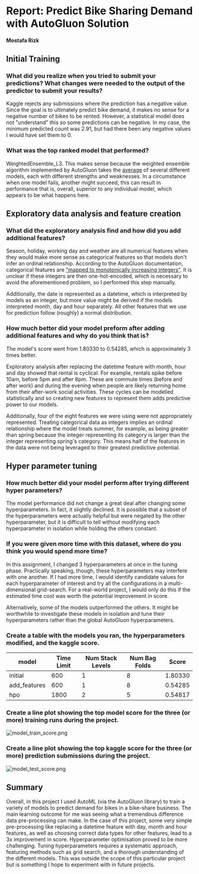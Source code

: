 # Report: Predict Bike Sharing Demand with AutoGluon Solution
#### Mostafa Rizk

## Initial Training
### What did you realize when you tried to submit your predictions? What changes were needed to the output of the predictor to submit your results?
Kaggle rejects any submissions where the prediction has a negative value. Since the goal is to ultimately predict bike demand, it makes no sense for a negative number of bikes to be rented. However, a statistical model does not "understand" this so some predictions can be negative. In my case, the minimum predicted count was 2.91, but had there been any negative values I would have set them to 0.

### What was the top ranked model that performed?
WeightedEnsemble_L3. This makes sense because the weighted ensemble algorithm implemented by AutoGluon takes the [average](https://www.cs.cornell.edu/~alexn/papers/shotgun.icml04.revised.rev2.pdf) of several different models, each with different strengths and weaknesses. In a circumstance when one model fails, another might succeed, this can result in performance that is, overall, superior to any individual model, which appears to be what happens here.

## Exploratory data analysis and feature creation
### What did the exploratory analysis find and how did you add additional features?
Season, holiday, working day and weather are all numerical features when they would make more sense as categorical features so that models don't infer an ordinal relationship. According to the AutoGluon documentation, categorical features are ["mapped to monotonically increasing integers"](https://auto.gluon.ai/dev/tutorials/tabular_prediction/tabular-feature-engineering.html). It is unclear if these integers are then one-hot-encoded, which is necessary to avoid the aforementioned problem, so I performed this step manually.

Additionally, the date is represented as a datetime, which is interpreted by models as an integer, but more value might be derived if the models interpreted month, day and hour separately. All other features that we use for prediction follow (roughly) a normal distribution.

### How much better did your model preform after adding additional features and why do you think that is?
The model's score went from 1.80330 to 0.54285, which is approximately 3 times better. 

Exploratory analysis after replacing the datetime feature with month, hour and day showed that rental is cyclical. For example, rentals spike before 10am, before 5pm and after 8pm. These are commute times (before and after work) and during the evening when people are likely returning home from their after-work social activities. These cycles can be modelled statistically and so creating new features to represent them adds predictive power to our models. 

Additionally, four of the eight features we were using were not appropriately represented. Treating categorical data as integers implies an ordinal relationship where the model treats summer, for example, as being greater than spring because the integer representing its category is larger than the integer representing spring's category. This means half of the features in the data were not being leveraged to their greatest predictive potential.

## Hyper parameter tuning
### How much better did your model perform after trying different hyper parameters?
The model performance did not change a great deal after changing some hyperparameters. In fact, it slightly declined. It is possible that a subset of the hyperparameters were actually helpful but were negated by the other hyperparameter, but it is difficult to tell without modifying each hyperparameter in isolation while holding the others constant.

### If you were given more time with this dataset, where do you think you would spend more time?
In this assignment, I changed 3 hyperparameters at once in the tuning phase. Practically speaking, though, these hyperparameters may interfere with one another. If I had more time, I would identify candidate values for each hyperparameter of interest and try all the configurations in a multi-dimensional grid-search. For a real-world project, I would only do this if the estimated time cost was worth the potential improvement in score.

Alternatively, some of the models outperformed the others. It might be worthwhile to investigate these models in isolation and tune their hyperparameters rather than the global AutoGluon hyperparameters.

### Create a table with the models you ran, the hyperparameters modified, and the kaggle score.
|model|Time Limit|Num Stack Levels|Num Bag Folds|Score|
|--|--|--|--|--|
|initial|600|1|8|1.80330|
|add_features|600|1|8|0.54285|
|hpo|1800|2|5|0.54817|

### Create a line plot showing the top model score for the three (or more) training runs during the project.

![model_train_score.png](img/model_train_score.png)

### Create a line plot showing the top kaggle score for the three (or more) prediction submissions during the project.

![model_test_score.png](img/model_test_score.png)

## Summary
Overall, in this project I used AutoML (via the AutoGluon library) to train a variety of models to predict demand for bikes in a bike-share business. The main learning outcome for me was seeing what a tremendous difference data pre-processing can make. In the case of this project, some very simple pre-processing like replacing a datetime feature with day, month and hour features, as well as choosing correct data types for other features, lead to a 3x improvement in score. Hyperparameter optimisation proved to be more challenging. Tuning hyperparameters requires a systematic approach, featuring methods such as grid search, and a thorough understanding of the different models. This was outside the scope of this particular project but is something I hope to experiment with in future projects. 
